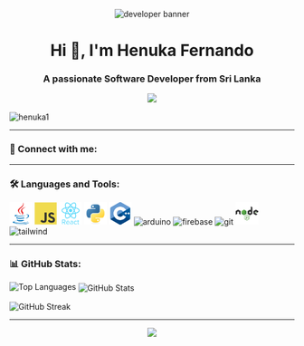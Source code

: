<!-- Animated Header Image -->
<p align="center">
  <img src="https://raw.githubusercontent.com/henuka1/henuka1/main/banner.png" alt="developer banner" />
</p>

<h1 align="center">Hi 👋, I'm Henuka Fernando</h1>
<h3 align="center">A passionate Software Developer from Sri Lanka</h3>

<!-- Animated Gradient Line -->
<p align="center">
  <img src="https://capsule-render.vercel.app/api?type=waving&color=gradient&height=4&section=footer" />
</p>

<p align="left">
  <img src="https://komarev.com/ghpvc/?username=henuka1&label=Profile%20views&color=0e75b6&style=flat" alt="henuka1" />
</p>

---

### 🚀 Connect with me:
<!-- Add links or social icons if needed -->
<!-- Example:
[![LinkedIn](https://img.shields.io/badge/-LinkedIn-blue?style=flat-square&logo=linkedin&logoColor=white)](your-link)
-->

---

### 🛠️ Languages and Tools:

<p align="left">
  <!-- Example icons only -->
  <img src="https://raw.githubusercontent.com/devicons/devicon/master/icons/java/java-original.svg" alt="java" width="40"/>
  <img src="https://raw.githubusercontent.com/devicons/devicon/master/icons/javascript/javascript-original.svg" alt="js" width="40"/>
  <img src="https://raw.githubusercontent.com/devicons/devicon/master/icons/react/react-original-wordmark.svg" alt="react" width="40"/>
  <img src="https://raw.githubusercontent.com/devicons/devicon/master/icons/python/python-original.svg" alt="python" width="40"/>
  <img src="https://raw.githubusercontent.com/devicons/devicon/master/icons/cplusplus/cplusplus-original.svg" alt="cpp" width="40"/>
  <img src="https://cdn.worldvectorlogo.com/logos/arduino-1.svg" alt="arduino" width="40"/>
  <img src="https://www.vectorlogo.zone/logos/firebase/firebase-icon.svg" alt="firebase" width="40"/>
  <img src="https://www.vectorlogo.zone/logos/git-scm/git-scm-icon.svg" alt="git" width="40"/>
  <img src="https://raw.githubusercontent.com/devicons/devicon/master/icons/nodejs/nodejs-original-wordmark.svg" alt="nodejs" width="40"/>
  <img src="https://www.vectorlogo.zone/logos/tailwindcss/tailwindcss-icon.svg" alt="tailwind" width="40"/>
  <!-- Add more tools as needed -->
</p>

---

### 📊 GitHub Stats:

<p>
  <img align="left" src="https://github-readme-stats.vercel.app/api/top-langs/?username=henuka1&layout=compact&theme=react" alt="Top Languages" />
</p>

<p>&nbsp;<img align="center" src="https://github-readme-stats.vercel.app/api?username=henuka1&show_icons=true&theme=react" alt="GitHub Stats" /></p>

<p><img align="center" src="https://github-readme-streak-stats.herokuapp.com/?user=henuka1&theme=react" alt="GitHub Streak" /></p>

---

<p align="center">
  <img src="https://capsule-render.vercel.app/api?type=waving&color=gradient&height=4&section=footer" />
</p>
